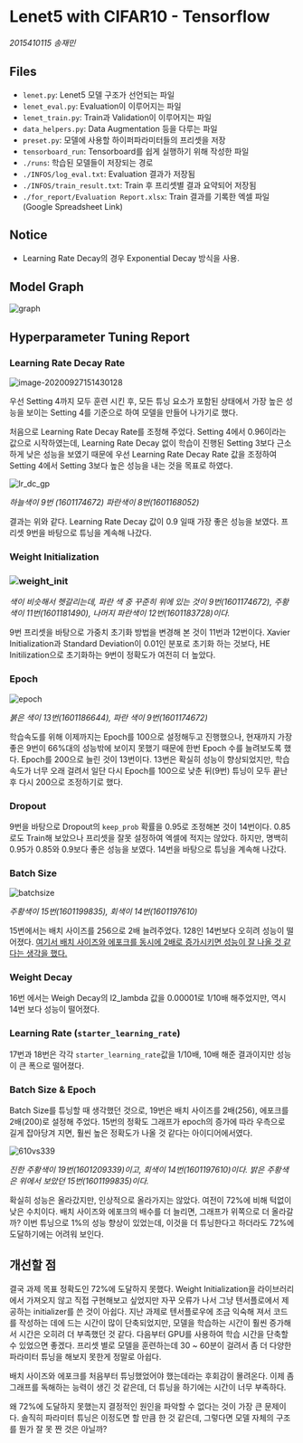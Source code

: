 # Lenet5 with CIFAR10 - Tensorflow
*2015410115 송재민*

## Files

- `lenet.py`: Lenet5 모델 구조가 선언되는 파일
- `lenet_eval.py`: Evaluation이 이루어지는 파일
- `lenet_train.py`: Train과 Validation이 이루어지는 파일
- `data_helpers.py`: Data Augmentation 등을 다루는 파일
- `preset.py`: 모델에 사용할 하이퍼파라미터들의 프리셋을 저장
- `tensorboard_run`: Tensorboard를 쉽게 실행하기 위해 작성한 파일
- `./runs`: 학습된 모델들이 저장되는 경로
- `./INFOS/log_eval.txt`: Evaluation 결과가 저장됨
- `./INFOS/train_result.txt`: Train 후 프리셋별 결과 요약되어 저장됨
- `./for_report/Evaluation Report.xlsx`: Train 결과를 기록한 엑셀 파일 (Google Spreadsheet Link)

## Notice
- Learning Rate Decay의 경우 Exponential Decay 방식을 사용. 

## Model Graph

![graph](./for_report/graph.png)

## Hyperparameter Tuning Report

### Learning Rate Decay Rate

![image-20200927151430128](./for_report/lrdecatrate_excel.png)

우선 Setting 4까지 모두 훈련 시킨 후, 모든 튜닝 요소가 포함된 상태에서 가장 높은 성능을 보이는 Setting 4를 기준으로 하여 모델을 만들어 나가기로 했다. 

처음으로 Learning Rate Decay Rate를 조정해 주었다. Setting 4에서 0.96이라는 값으로 시작하였는데, Learning Rate Decay 없이 학습이 진행된 Setting 3보다 근소하게 낮은 성능을 보였기 때문에 우선 Learning Rate Decay Rate 값을 조정하여 Setting 4에서 Setting 3보다 높은 성능을 내는 것을 목표로 하였다. 

![lr_dc_gp](./for_report/lr_dc_gp.png)

*하늘색이 9번 (1601174672) 파란색이 8번(1601168052)*

결과는 위와 같다. Learning Rate Decay 값이 0.9 일때 가장 좋은 성능을 보였다. 프리셋 9번을 바탕으로 튜닝을 계속해 나갔다.

### Weight Initialization

### ![weight_init](./for_report/weight_init.png)

*색이 비슷해서 헷갈리는데, 파란 색 중 꾸준히 위에 있는 것이 9번(1601174672), 주황색이 11번(1601181490), 나머지 파란색이 12번(1601183728)이다.*

9번 프리셋을 바탕으로 가중치 초기화 방법을 변경해 본 것이 11번과 12번이다. Xavier Initialization과 Standard Deviation이 0.01인 분포로 초기화 하는 것보다, HE Initilization으로 초기화하는 9번이 정확도가 여전히 더 높았다.

### Epoch 

![epoch](./for_report/epoch.png)

*붉은 색이 13번(1601186644), 파란 색이 9번(1601174672)*

학습속도를 위해 이제까지는 Epoch를 100으로 설정해두고 진행했으나, 현재까지 가장 좋은 9번이 66%대의 성능밖에 보이지 못했기 때문에 한번 Epoch 수를 늘려보도록 했다. Epoch를 200으로 늘린 것이 13번이다. 13번은 확실히 성능이 향상되었지만, 학습 속도가 너무 오래 걸려서 일단 다시 Epoch를 100으로 낮춘 뒤(9번) 튜닝이 모두 끝난 후 다시 200으로 조정하기로 했다.

### Dropout

9번을 바탕으로 Dropout의 `keep_prob` 확률을 0.95로 조정해본 것이 14번이다. 0.85로도 Train해 보았으나 프리셋을 잘못 설정하여 엑셀에 적지는 않았다. 하지만, 명백히 0.95가 0.85와 0.9보다 좋은 성능을 보였다. 14번을 바탕으로 튜닝을 계속해 나갔다.

### Batch Size

![batchsize](./for_report/batchsize.png)

*주황색이 15번(1601199835), 회색이 14번(1601197610)*

15번에서는 배치 사이즈를 256으로 2배 늘려주었다. 128인 14번보다 오히려 성능이 떨어졌다. <u>여기서 배치 사이즈와 에포크를 동시에 2배로 증가시키면 성능이 잘 나올 것 같다는 생각을 했다.</u>

### Weight Decay

16번 에서는 Weigh Decay의 l2_lambda 값을 0.00001로 1/10배 해주었지만, 역시 14번 보다 성능이 떨어졌다.

### Learning Rate (`starter_learning_rate`)

17번과 18번은 각각 `starter_learning_rate`값을 1/10배, 10배 해준 결과이지만 성능이 큰 폭으로 떨어졌다.

### Batch Size & Epoch

Batch Size를 튜닝할 때 생각했던 것으로, 19번은 배치 사이즈를 2배(256), 에포크를 2배(200)로 설정해 주었다. 15번의 정확도 그래프가 epoch의 증가에 따라 우측으로 길게 잡아당겨 지면, 훨씬 높은 정확도가 나올 것 같다는 아이디어에서였다.

![610vs339](./for_report/610vs339.png)

*진한 주황색이 19번(1601209339)이고, 회색이 14번(1601197610)이다. 밝은 주황색은 위에서 보았던 15번(1601199835)이다.*

확실히 성능은 올라갔지만, 인상적으로 올라가지는 않았다. 여전이 72%에 비해 턱없이 낮은 수치이다. 배치 사이즈와 에포크의 배수를 더 늘리면, 그래프가 위쪽으로 더 올라갈까? 이번 튜닝으로 1%의 성능 향상이 있었는데, 이것을 더 튜닝한다고 하더라도 72%에 도달하기에는 어려워 보인다.

## 개선할 점

결국 과제 목표 정확도인 72%에 도달하지 못했다. Weight Initialization을 라이브러리에서 가져오지 않고 직접 구현해보고 싶었지만 자꾸 오류가 나서 그냥 텐서플로에서 제공하는 initializer를 쓴 것이 아쉽다. 지난 과제로 텐서플로우에 조금 익숙해 져서 코드를 작성하는 데에 드는 시간이 많이 단축되었지만, 모델을 학습하는 시간이 훨씬 증가해서 시간은 오히려 더 부족했던 것 같다. 다음부터 GPU를 사용하여 학습 시간을 단축할 수 있었으면 좋겠다. 프리셋 별로 모델을 훈련하는데 30 ~ 60분이 걸려서 좀 더 다양한 파라미터 튜닝을 해보지 못한게 정말로 아쉽다.

배치 사이즈와 에포크를 처음부터 튜닝했었어야 했는데라는 후회감이 몰려온다. 이제 좀 그래프를 독해하는 능력이 생긴 것 같은데, 더 튜닝을 하기에는 시간이 너무 부족하다.

왜 72%에 도달하지 못했는지 결정적인 원인을 파악할 수 없다는 것이 가장 큰 문제이다. 솔직히 파라미터 튜닝은 이정도면 할 만큼 한 것 같은데, 그렇다면 모델 자체의 구조를 뭔가 잘 못 짠 것은 아닐까? 

